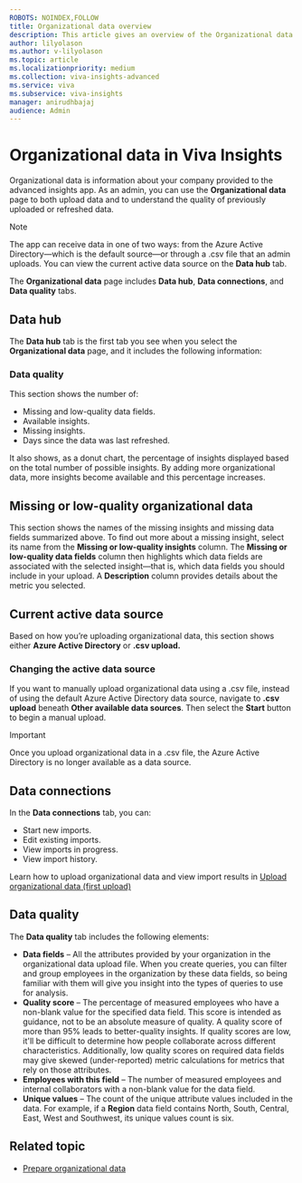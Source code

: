```yaml
---
ROBOTS: NOINDEX,FOLLOW
title: Organizational data overview
description: This article gives an overview of the Organizational data page in the Microsoft Viva Insights advanced insights app. 
author: lilyolason
ms.author: v-lilyolason
ms.topic: article
ms.localizationpriority: medium
ms.collection: viva-insights-advanced
ms.service: viva 
ms.subservice: viva-insights
manager: anirudhbajaj
audience: Admin
---
```


# Organizational data in Viva Insights

Organizational data is information about your company provided to the advanced insights app. As an admin, you can use the **Organizational data** page to both upload data and to understand the quality of previously uploaded or refreshed data.

>[!Note]
>The app can receive data in one of two ways: from the Azure Active Directory—which is the default source—or through a .csv file that an admin uploads. You can view the current active data source on the **Data hub** tab.

The **Organizational data** page includes **Data hub**, **Data connections**, and **Data quality** tabs.

## Data hub

The **Data hub** tab is the first tab you see when you select the **Organizational data** page, and it includes the following information:

### Data quality

This section shows the number of:

* Missing and low-quality data fields.
* Available insights.
* Missing insights.
* Days since the data was last refreshed.

It also shows, as a donut chart, the percentage of insights displayed based on the total number of possible insights. By adding more organizational data, more insights become available and this percentage increases.

## Missing or low-quality organizational data

This section shows the names of the missing insights and missing data fields summarized above. To find out more about a missing insight, select its name from the **Missing or low-quality insights** column. The **Missing or low-quality data fields** column then highlights which data fields are associated with the selected insight—that is, which data fields you should include in your upload. A **Description** column provides details about the metric you selected. 
 
## Current active data source

Based on how you’re uploading organizational data, this section shows either **Azure Active Directory** or **.csv upload.**

### Changing the active data source

If you want to manually upload organizational data using a .csv file, instead of using the default Azure Active Directory data source, navigate to **.csv upload** beneath **Other available data sources**. Then select the **Start** button to begin a manual upload.

>[!Important]
>Once you upload organizational data in a .csv file, the Azure Active Directory is no longer available as a data source.

## Data connections

In the **Data connections** tab, you can:

* Start new imports.
* Edit existing imports.
* View imports in progress.
* View import history.

Learn how to upload organizational data and view import results in [Upload organizational data (first upload)](./upload-org-data-first.md)

## Data quality

The **Data quality** tab includes the following elements:

* **Data fields** – All the attributes provided by your organization in the organizational data upload file. When you create queries, you can filter and group employees in the organization by these data fields, so being familiar with them will give you insight into the types of queries to use for analysis.
* **Quality score** – The percentage of measured employees who have a non-blank value for the specified data field. This score is intended as guidance, not to be an absolute measure of quality. A quality score of more than 95% leads to better-quality insights. If quality scores are low, it'll be difficult to determine how people collaborate across different characteristics. Additionally, low quality scores on required data fields may give skewed (under-reported) metric calculations for metrics that rely on those attributes.
* **Employees with this field** – The number of measured employees and internal collaborators with a non-blank value for the data field.
* **Unique values** – The count of the unique attribute values included in the data. For example, if a **Region** data field contains North, South, Central, East, West and Southwest, its unique values count is six.

## Related topic

* [Prepare organizational data](prepare-org-data.md)